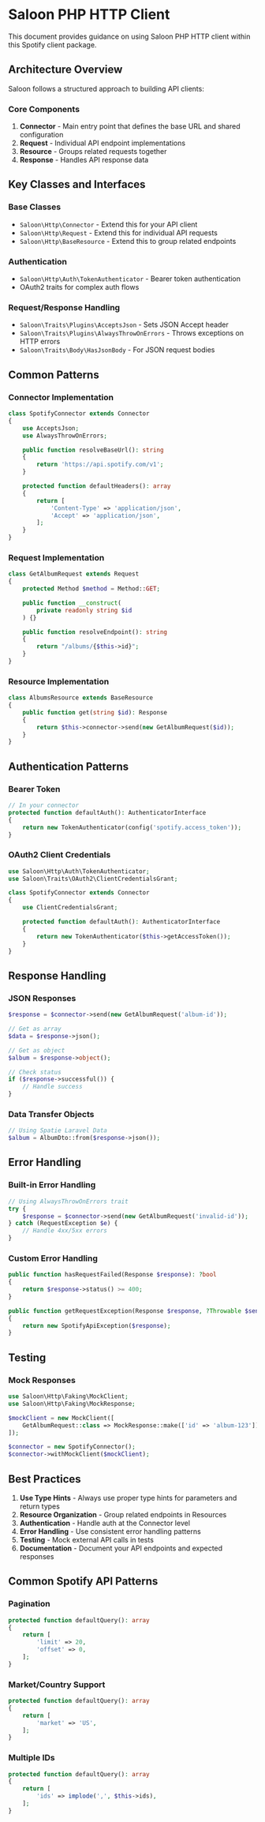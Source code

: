 # Saloon PHP HTTP Client

This document provides guidance on using Saloon PHP HTTP client within this Spotify client package.

## Architecture Overview

Saloon follows a structured approach to building API clients:

### Core Components

1. **Connector** - Main entry point that defines the base URL and shared configuration
2. **Request** - Individual API endpoint implementations  
3. **Resource** - Groups related requests together
4. **Response** - Handles API response data

## Key Classes and Interfaces

### Base Classes
- `Saloon\Http\Connector` - Extend this for your API client
- `Saloon\Http\Request` - Extend this for individual API requests
- `Saloon\Http\BaseResource` - Extend this to group related endpoints

### Authentication
- `Saloon\Http\Auth\TokenAuthenticator` - Bearer token authentication
- OAuth2 traits for complex auth flows

### Request/Response Handling
- `Saloon\Traits\Plugins\AcceptsJson` - Sets JSON Accept header
- `Saloon\Traits\Plugins\AlwaysThrowOnErrors` - Throws exceptions on HTTP errors
- `Saloon\Traits\Body\HasJsonBody` - For JSON request bodies

## Common Patterns

### Connector Implementation
```php
class SpotifyConnector extends Connector
{
    use AcceptsJson;
    use AlwaysThrowOnErrors;

    public function resolveBaseUrl(): string
    {
        return 'https://api.spotify.com/v1';
    }

    protected function defaultHeaders(): array
    {
        return [
            'Content-Type' => 'application/json',
            'Accept' => 'application/json',
        ];
    }
}
```

### Request Implementation
```php
class GetAlbumRequest extends Request
{
    protected Method $method = Method::GET;

    public function __construct(
        private readonly string $id
    ) {}

    public function resolveEndpoint(): string
    {
        return "/albums/{$this->id}";
    }
}
```

### Resource Implementation
```php
class AlbumsResource extends BaseResource
{
    public function get(string $id): Response
    {
        return $this->connector->send(new GetAlbumRequest($id));
    }
}
```

## Authentication Patterns

### Bearer Token
```php
// In your connector
protected function defaultAuth(): AuthenticatorInterface
{
    return new TokenAuthenticator(config('spotify.access_token'));
}
```

### OAuth2 Client Credentials
```php
use Saloon\Http\Auth\TokenAuthenticator;
use Saloon\Traits\OAuth2\ClientCredentialsGrant;

class SpotifyConnector extends Connector
{
    use ClientCredentialsGrant;

    protected function defaultAuth(): AuthenticatorInterface
    {
        return new TokenAuthenticator($this->getAccessToken());
    }
}
```

## Response Handling

### JSON Responses
```php
$response = $connector->send(new GetAlbumRequest('album-id'));

// Get as array
$data = $response->json();

// Get as object
$album = $response->object();

// Check status
if ($response->successful()) {
    // Handle success
}
```

### Data Transfer Objects
```php
// Using Spatie Laravel Data
$album = AlbumDto::from($response->json());
```

## Error Handling

### Built-in Error Handling
```php
// Using AlwaysThrowOnErrors trait
try {
    $response = $connector->send(new GetAlbumRequest('invalid-id'));
} catch (RequestException $e) {
    // Handle 4xx/5xx errors
}
```

### Custom Error Handling
```php
public function hasRequestFailed(Response $response): ?bool
{
    return $response->status() >= 400;
}

public function getRequestException(Response $response, ?Throwable $senderException): ?Throwable
{
    return new SpotifyApiException($response);
}
```

## Testing

### Mock Responses
```php
use Saloon\Http\Faking\MockClient;
use Saloon\Http\Faking\MockResponse;

$mockClient = new MockClient([
    GetAlbumRequest::class => MockResponse::make(['id' => 'album-123']),
]);

$connector = new SpotifyConnector();
$connector->withMockClient($mockClient);
```

## Best Practices

1. **Use Type Hints** - Always use proper type hints for parameters and return types
2. **Resource Organization** - Group related endpoints in Resources
3. **Authentication** - Handle auth at the Connector level
4. **Error Handling** - Use consistent error handling patterns
5. **Testing** - Mock external API calls in tests
6. **Documentation** - Document your API endpoints and expected responses

## Common Spotify API Patterns

### Pagination
```php
protected function defaultQuery(): array
{
    return [
        'limit' => 20,
        'offset' => 0,
    ];
}
```

### Market/Country Support
```php
protected function defaultQuery(): array
{
    return [
        'market' => 'US',
    ];
}
```

### Multiple IDs
```php
protected function defaultQuery(): array
{
    return [
        'ids' => implode(',', $this->ids),
    ];
}
```